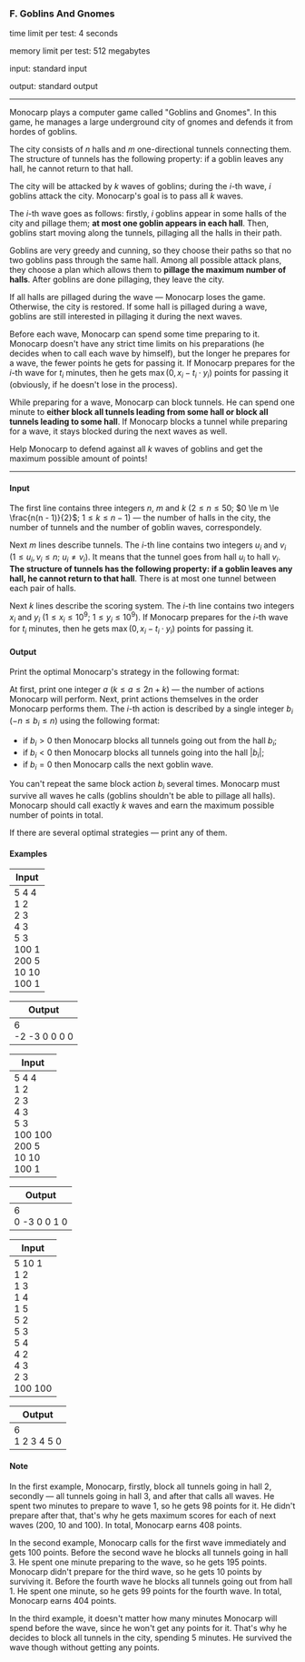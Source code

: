 


### F. Goblins And Gnomes


time limit per test: 4 seconds

memory limit per test: 512 megabytes

input: standard input

output: standard output

------



Monocarp plays a computer game called "Goblins and Gnomes". In this game, he manages a large underground city of gnomes and defends it from hordes of goblins.

The city consists of $n$ halls and $m$ one-directional tunnels connecting them. The structure of tunnels has the following property: if a goblin leaves any hall, he cannot return to that hall. 

The city will be attacked by $k$ waves of goblins; during the $i$-th wave, $i$ goblins attack the city. Monocarp's goal is to pass all $k$ waves.

The $i$-th wave goes as follows: firstly, $i$ goblins appear in some halls of the city and pillage them; **at most one goblin appears in each hall**. Then, goblins start moving along the tunnels, pillaging all the halls in their path. 

Goblins are very greedy and cunning, so they choose their paths so that no two goblins pass through the same hall. Among all possible attack plans, they choose a plan which allows them to **pillage the maximum number of halls**. After goblins are done pillaging, they leave the city.

If all halls are pillaged during the wave — Monocarp loses the game. Otherwise, the city is restored. If some hall is pillaged during a wave, goblins are still interested in pillaging it during the next waves.

Before each wave, Monocarp can spend some time preparing to it. Monocarp doesn't have any strict time limits on his preparations (he decides when to call each wave by himself), but the longer he prepares for a wave, the fewer points he gets for passing it. If Monocarp prepares for the $i$-th wave for $t_i$ minutes, then he gets $\max(0, x_i - t_i \cdot y_i)$ points for passing it (obviously, if he doesn't lose in the process).

While preparing for a wave, Monocarp can block tunnels. He can spend one minute to **either block all tunnels leading from some hall or block all tunnels leading to some hall**. If Monocarp blocks a tunnel while preparing for a wave, it stays blocked during the next waves as well.

Help Monocarp to defend against all $k$ waves of goblins and get the maximum possible amount of points!

------


#### Input


The first line contains three integers $n$, $m$ and $k$ ($2 \le n \le 50$; $0 \le m \le \frac{n(n - 1)}{2}$; $1 \le k \le n - 1$) — the number of halls in the city, the number of tunnels and the number of goblin waves, correspondely.

Next $m$ lines describe tunnels. The $i$-th line contains two integers $u_i$ and $v_i$ ($1 \le u_i, v_i \le n$; $u_i \ne v_i$). It means that the tunnel goes from hall $u_i$ to hall $v_i$. **The structure of tunnels has the following property: if a goblin leaves any hall, he cannot return to that hall**. There is at most one tunnel between each pair of halls.

Next $k$ lines describe the scoring system. The $i$-th line contains two integers $x_i$ and $y_i$ ($1 \le x_i \le 10^9$; $1 \le y_i \le 10^9$). If Monocarp prepares for the $i$-th wave for $t_i$ minutes, then he gets $\max(0, x_i - t_i \cdot y_i)$ points for passing it.


#### Output


Print the optimal Monocarp's strategy in the following format:

At first, print one integer $a$ ($k \le a \le 2n + k$) — the number of actions Monocarp will perform. Next, print actions themselves in the order Monocarp performs them. The $i$-th action is described by a single integer $b_i$ ($-n \le b_i \le n$) using the following format:


-  if $b_i > 0$ then Monocarp blocks all tunnels going out from the hall $b_i$; 
-  if $b_i < 0$ then Monocarp blocks all tunnels going into the hall $|b_i|$; 
-  if $b_i = 0$ then Monocarp calls the next goblin wave. 

You can't repeat the same block action $b_i$ several times. Monocarp must survive all waves he calls (goblins shouldn't be able to pillage all halls). Monocarp should call exactly $k$ waves and earn the maximum possible number of points in total.

If there are several optimal strategies — print any of them.


#### Examples



| Input |
| ---- |
| 5 4 4<br />1 2<br />2 3<br />4 3<br />5 3<br />100 1<br />200 5<br />10 10<br />100 1 |

| Output |
| ---- |
| 6<br />-2 -3 0 0 0 0 |

| Input |
| ---- |
| 5 4 4<br />1 2<br />2 3<br />4 3<br />5 3<br />100 100<br />200 5<br />10 10<br />100 1 |

| Output |
| ---- |
| 6<br />0 -3 0 0 1 0 |

| Input |
| ---- |
| 5 10 1<br />1 2<br />1 3<br />1 4<br />1 5<br />5 2<br />5 3<br />5 4<br />4 2<br />4 3<br />2 3<br />100 100 |

| Output |
| ---- |
| 6<br />1 2 3 4 5 0 |


#### Note


In the first example, Monocarp, firstly, block all tunnels going in hall $2$, secondly — all tunnels going in hall $3$, and after that calls all waves. He spent two minutes to prepare to wave $1$, so he gets $98$ points for it. He didn't prepare after that, that's why he gets maximum scores for each of next waves ($200$, $10$ and $100$). In total, Monocarp earns $408$ points.

In the second example, Monocarp calls for the first wave immediately and gets $100$ points. Before the second wave he blocks all tunnels going in hall $3$. He spent one minute preparing to the wave, so he gets $195$ points. Monocarp didn't prepare for the third wave, so he gets $10$ points by surviving it. Before the fourth wave he blocks all tunnels going out from hall $1$. He spent one minute, so he gets $99$ points for the fourth wave. In total, Monocarp earns $404$ points.

In the third example, it doesn't matter how many minutes Monocarp will spend before the wave, since he won't get any points for it. That's why he decides to block all tunnels in the city, spending $5$ minutes. He survived the wave though without getting any points.